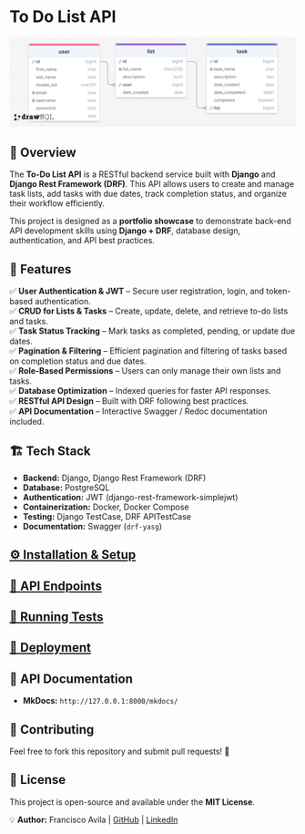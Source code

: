# To Do List API

![schema](./docs/resources/schema.png)

## 🚀 Overview

The **To-Do List API** is a RESTful backend service built with **Django** and **Django Rest Framework (DRF)**. This API allows users to create and manage task lists, add tasks with due dates, track completion status, and organize their workflow efficiently.  

This project is designed as a **portfolio showcase** to demonstrate back-end API development skills using **Django + DRF**, database design, authentication, and API best practices.

## 🎯 Features

✅ **User Authentication & JWT** – Secure user registration, login, and token-based authentication.  
✅ **CRUD for Lists & Tasks** – Create, update, delete, and retrieve to-do lists and tasks.  
✅ **Task Status Tracking** – Mark tasks as completed, pending, or update due dates.  
✅ **Pagination & Filtering** – Efficient pagination and filtering of tasks based on completion status and due dates.  
✅ **Role-Based Permissions** – Users can only manage their own lists and tasks.  
✅ **Database Optimization** – Indexed queries for faster API responses.  
✅ **RESTful API Design** – Built with DRF following best practices.  
✅ **API Documentation** – Interactive Swagger / Redoc documentation included.  

## 🏗️ Tech Stack

- **Backend:** Django, Django Rest Framework (DRF)  
- **Database:** PostgreSQL  
- **Authentication:** JWT (django-rest-framework-simplejwt)  
- **Containerization:** Docker, Docker Compose  
- **Testing:** Django TestCase, DRF APITestCase  
- **Documentation:** Swagger (`drf-yasg`)

## [⚙️ Installation & Setup](./docs/installation-setup.md)

## [📜 API Endpoints](./docs/api-endpoints.md)

## [🧪 Running Tests](./docs/running-tests.md)

## [🚀 Deployment](./docs/deployment.md)

## 📖 API Documentation

- **MkDocs:** `http://127.0.0.1:8000/mkdocs/`

## 🤝 Contributing

Feel free to fork this repository and submit pull requests! 🚀  

## 📜 License

This project is open-source and available under the **MIT License**.  

💡 **Author:** Francisco Avila | [GitHub](https://github.com/fravila08) | [LinkedIn](https://www.linkedin.com/in/francisco-r-avila)  
